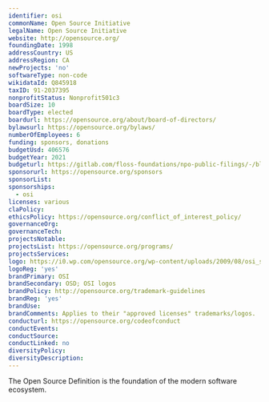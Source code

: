 ```yaml
---
identifier: osi
commonName: Open Source Initiative
legalName: Open Source Initiative
website: http://opensource.org/
foundingDate: 1998
addressCountry: US
addressRegion: CA
newProjects: 'no'
softwareType: non-code
wikidataId: Q845918
taxID: 91-2037395
nonprofitStatus: Nonprofit501c3
boardSize: 10
boardType: elected
boardurl: https://opensource.org/about/board-of-directors/
bylawsurl: https://opensource.org/bylaws/
numberOfEmployees: 6
funding: sponsors, donations
budgetUsd: 406576
budgetYear: 2021
budgeturl: https://gitlab.com/floss-foundations/npo-public-filings/-/blob/master/Form990s/osi_2021_form-990_from-org.pdf
sponsorurl: https://opensource.org/sponsors
sponsorList:
sponsorships: 
  - osi
licenses: various
claPolicy:
ethicsPolicy: https://opensource.org/conflict_of_interest_policy/
governanceOrg:
governanceTech:
projectsNotable:
projectsList: https://opensource.org/programs/
projectsServices:
logo: https://i0.wp.com/opensource.org/wp-content/uploads/2009/08/osi_standard_logo_0.png?resize=1280%2C1536&ssl=1
logoReg: 'yes'
brandPrimary: OSI
brandSecondary: OSD; OSI logos
brandPolicy: http://opensource.org/trademark-guidelines
brandReg: 'yes'
brandUse:
brandComments: Applies to their "approved licenses" trademarks/logos.
conducturl: https://opensource.org/codeofconduct
conductEvents:
conductSource:
conductLinked: no
diversityPolicy:
diversityDescription:
---
```


The Open Source Definition is the foundation of the modern software ecosystem.
